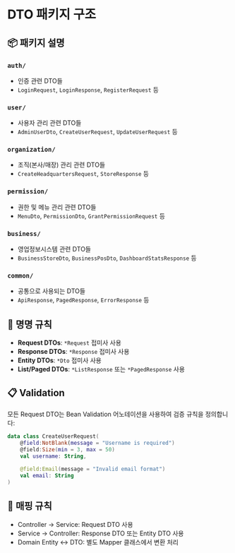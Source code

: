 # DTO 패키지 구조

## 📦 패키지 설명

### `auth/`
- 인증 관련 DTO들
- `LoginRequest`, `LoginResponse`, `RegisterRequest` 등

### `user/`
- 사용자 관리 관련 DTO들
- `AdminUserDto`, `CreateUserRequest`, `UpdateUserRequest` 등

### `organization/`
- 조직(본사/매장) 관리 관련 DTO들
- `CreateHeadquartersRequest`, `StoreResponse` 등

### `permission/`
- 권한 및 메뉴 관리 관련 DTO들
- `MenuDto`, `PermissionDto`, `GrantPermissionRequest` 등

### `business/`
- 영업정보시스템 관련 DTO들
- `BusinessStoreDto`, `BusinessPosDto`, `DashboardStatsResponse` 등

### `common/`
- 공통으로 사용되는 DTO들
- `ApiResponse`, `PagedResponse`, `ErrorResponse` 등

## 🎯 명명 규칙

- **Request DTOs**: `*Request` 접미사 사용
- **Response DTOs**: `*Response` 접미사 사용
- **Entity DTOs**: `*Dto` 접미사 사용
- **List/Paged DTOs**: `*ListResponse` 또는 `*PagedResponse` 사용

## 📋 Validation

모든 Request DTO는 Bean Validation 어노테이션을 사용하여 검증 규칙을 정의합니다:

```kotlin
data class CreateUserRequest(
    @field:NotBlank(message = "Username is required")
    @field:Size(min = 3, max = 50)
    val username: String,
    
    @field:Email(message = "Invalid email format")
    val email: String
)
```

## 🔄 매핑 규칙

- Controller → Service: Request DTO 사용
- Service → Controller: Response DTO 또는 Entity DTO 사용
- Domain Entity ↔ DTO: 별도 Mapper 클래스에서 변환 처리
